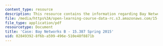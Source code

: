 ```yaml
---
content_type: resource
description: This resource contains the information regarding Bay Networks B.
file: /media/https%3A/open-learning-course-data-rc.s3.amazonaws.com/15-387-entrepreneurial-sales-spring-2015/028493928f6ba599496e510e48f8871b_MIT15_387S15_Bay_Network_B.pdf
file_type: application/pdf
resourcetype: Document
title: 'Case: Bay Networks B - 15.387 Spring 2015'
uid: 02849392-8f6b-a599-496e-510e48f8871b
---
```

